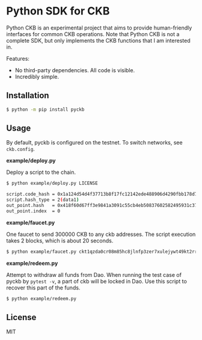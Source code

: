 # Python SDK for CKB

Python CKB is an experimental project that aims to provide human-friendly interfaces for common CKB operations. Note that Python CKB is not a complete SDK, but only implements the CKB functions that I am interested in.

Features:

- No third-party dependencies. All code is visible.
- Incredibly simple.

## Installation

```sh
$ python -m pip install pyckb
```

## Usage

By default, pyckb is configured on the testnet. To switch networks, see `ckb.config`.

**example/deploy.py**

Deploy a script to the chain.

```sh
$ python example/deploy.py LICENSE

script.code_hash = 0x1a124d54d4f37713b8f17fc12142ede488906d4290fbb178d7aad214977814ee
script.hash_type = 2(data1)
out_point.hash   = 0x418f60d67ff3e9841a3091c55cb4eb50837602582495931c372fff99f3107f38
out_point.index  = 0
```

**example/faucet.py**

One faucet to send 300000 CKB to any ckb addresses. The script execution takes 2 blocks, which is about 20 seconds.

```sh
$ python example/faucet.py ckt1qzda0cr08m85hc8jlnfp3zer7xulejywt49kt2rr0vthywaa50xwsqt4z78ng4yutl5u6xsv27ht6q08mhujf8s2r0n40
```

**example/redeem.py**

Attempt to withdraw all funds from Dao. When running the test case of pyckb by `pytest -v`, a part of ckb will be locked in Dao. Use this script to recover this part of the funds.

```sh
$ python example/redeem.py
```

## License

MIT
